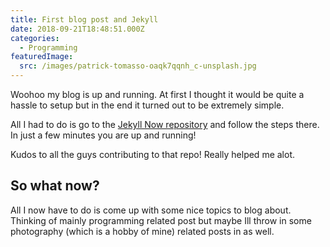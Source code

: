 ```yaml
---
title: First blog post and Jekyll
date: 2018-09-21T18:48:51.000Z
categories:
  - Programming
featuredImage:
  src: /images/patrick-tomasso-oaqk7qqnh_c-unsplash.jpg
---
```

Woohoo my blog is up and running. At first I thought it would be quite a hassle to setup but in the end it turned out to be extremely simple.

All I had to do is go to the [Jekyll Now repository](https://github.com/barryclark/jekyll-now) and follow the steps there. In just a few minutes you are up and running!

Kudos to all the guys contributing to that repo! Really helped me alot.


## So what now?
All I now have to do is come up with some nice topics to blog about. Thinking of mainly programming related post but maybe Ill throw in some photography (which is a hobby of mine) related posts in as well.

